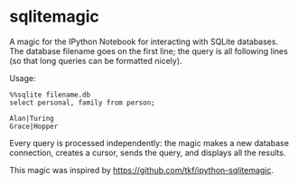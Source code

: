 sqlitemagic
===========

A magic for the IPython Notebook for interacting with SQLite
databases.  The database filename goes on the first line; the query is
all following lines (so that long queries can be formatted nicely).

Usage:

    %%sqlite filename.db
    select personal, family from person;

    Alan|Turing
    Grace|Hopper

Every query is processed independently: the magic makes a new database
connection, creates a cursor, sends the query, and displays all the
results.

This magic was inspired by https://github.com/tkf/ipython-sqlitemagic.

